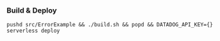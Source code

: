 
### Build & Deploy
`pushd src/ErrorExample && ./build.sh && popd && DATADOG_API_KEY={} serverless deploy`
